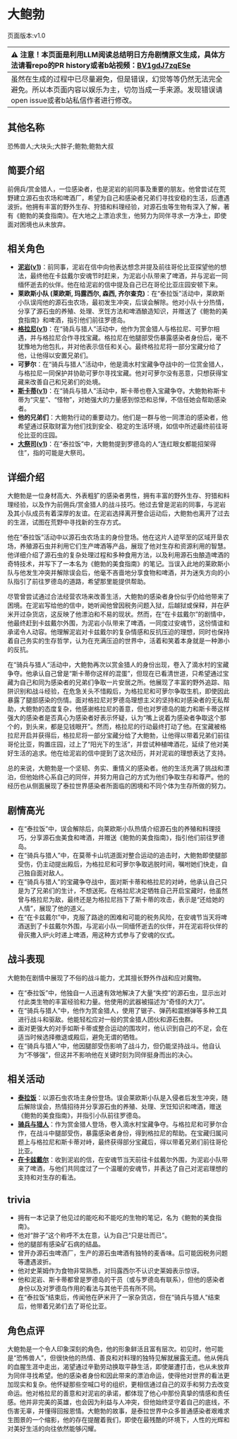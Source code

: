 # 大鲍勃
页面版本:v1.0
 

| :warning: 注意！本页面是利用LLM阅读总结明日方舟剧情原文生成，具体方法请看repo的PR history或者b站视频：[BV1gdJ7zqESe](https://www.bilibili.com/video/BV1gdJ7zqESe/)         |
|:----------------------------|
| 虽然在生成的过程中已尽量避免，但是错误，幻觉等等仍然无法完全避免。所以本页面内容以娱乐为主，切勿当成一手来源。发现错误请open issue或者b站私信作者进行修改。|



## 其他名称
恐怖兽人;大块头;大胖子;鲍勃;鲍勃大叔
## 简要介绍
前佣兵/赏金猎人，一位感染者，也是泥岩的前同事及重要的朋友。他曾尝试在荒野建立源石虫农场和啤酒厂，希望为自己和感染者兄弟们寻找安稳的生活，后遭遇波折。他拥有丰富的野外生存、狩猎和料理经验，对源石虫等生物有深入了解，著有《鲍勃的美食指南》。在大地之上漂泊求生，他努力为同伴寻求一方净土，即使面对困境也从未放弃。
## 相关角色
-   **[泥岩](../char_v3/char_311_mudrok.md)([v1](char_311_mudrok.md))**：前同事，泥岩在信中向他表达想念并提及前往哥伦比亚探望他的想法，最终他在卡兹戴尔安魂节时赶来，为泥岩小队带来了啤酒，并与泥岩一同缅怀逝去的伙伴。他在给泥岩的信中提及自己已在哥伦比亚庄园安顿下来。
-   **莱欧斯小队 (莱欧斯, 玛露西尔, 森西, 齐尔查克)**：在“泰拉饭”活动中，莱欧斯小队误闯他的源石虫农场，最初发生冲突，后误会解除。他对小队十分热情，分享了源石虫的养殖、处理、烹饪方法和啤酒酿造知识，并赠送了《鲍勃的美食指南》和啤酒，指引他们前往罗德岛。
-   **[格拉尼](../char_v3/char_220_grani.md)([v1](char_220_grani.md))**：在“骑兵与猎人”活动中，他作为赏金猎人与格拉尼、可萝尔相遇，并与格拉尼合作寻找宝藏。格拉尼在他腿部受伤暴露感染者身份后，毫不犹豫地为他包扎，并对他表示信任和关心。最终格拉尼将一部分宝藏分给了他，让他得以安置兄弟们。
-   **可萝尔**：在“骑兵与猎人”活动中，他是滴水村宝藏争夺战中的一位赏金猎人，与格拉尼一同保护并协助可萝尔寻找宝藏。他对可萝尔没有恶意，只想获得宝藏来改善自己和兄弟们的处境。
-   **[斯卡蒂](../char_v3/char_263_skadi.md)([v1](char_263_skadi.md))**：在“骑兵与猎人”活动中，斯卡蒂也卷入宝藏争夺。大鲍勃称斯卡蒂为“灾星”、“怪物”，对她强大的力量感到惊恐和忌惮，不信任她会帮助感染者。
-   **他的兄弟们**：大鲍勃行动的重要动力。他们是一群与他一同漂泊的感染者，他希望通过获取财富为他们找到安全、稳定的生活环境，如信中所述最终前往哥伦比亚的庄园。
-   **[大祭司](../char_v3/extended_char_da_ji_si.md)([v1](extended_char_da_ji_si.md))**：在“泰拉饭”中，大鲍勃提到罗德岛的人“连红眼女都能招架得住”，指的可能是大祭司。
## 详细介绍
大鲍勃是一位身材高大、外表粗犷的感染者男性，拥有丰富的野外生存、狩猎和料理经验，以及作为前佣兵/赏金猎人的战斗技巧。他过去曾是泥岩的同事，与泥岩及其小队成员有着深厚的友谊。在泥岩选择离开整合运动后，大鲍勃也离开了过去的生涯，试图在荒野中寻找新的生存方式。

他在“泰拉饭”活动中以源石虫农场主的身份登场。他在这片人迹罕至的区域开垦农场，养殖源石虫并利用它们生产啤酒等产品，展现了他对生存和资源利用的智慧。他详细介绍了源石虫的复杂处理过程和多种食用方法，以及利用源石虫酿造啤酒的奇特技术，并写下了一本名为《鲍勃的美食指南》的笔记。当误入此地的莱欧斯小队与他发生冲突并解除误会后，他毫不吝啬地分享食物和啤酒，并为迷失方向的小队指引了前往罗德岛的道路，希望那里能提供帮助。

尽管曾尝试通过合法经营农场来改善生活，大鲍勃的感染者身份似乎仍给他带来了困境。在泥岩写给他的信中，她听闻他曾因税务问题入狱，后越狱或保释，并在萨米开过杂货店，这反映了他漂泊和不易的现状。然而，在“在卡兹戴尔”的剧情中，他最终赶到卡兹戴尔外围，为泥岩小队带来了啤酒，一同度过安魂节，这份情谊和承诺令人动容。他理解泥岩对卡兹戴尔的复杂情感和反抗压迫的理想，同时也保持着自己务实的生存哲学，认为在充满压迫的世界中，活着和笑着本身就是一种渺小的反抗。

在“骑兵与猎人”活动中，大鲍勃再次以赏金猎人的身份出现，卷入了滴水村的宝藏争夺。他承认自己曾是“斯卡蒂你这样的混蛋”，但现在已看清世道，只希望通过宝藏为自己和同为感染者的兄弟们争取一片安居之所。他展现了丰富的野外追踪、陷阱识别和战斗经验，在危急关头不惜殿后，为格拉尼和可萝尔争取生机，即使因此暴露了腿部感染的伤情。面对格拉尼对罗德岛理想主义的坚持和对感染者的无私帮助，大鲍勃的态度复杂，他感谢格拉尼的善意，但也对罗德岛的能力和斯卡蒂这样强大的感染者是否真心为感染者好表示怀疑，认为“嘴上说着为感染者争取这个那个的，到头来，都是见钱眼开”。然而，格拉尼的行动最终打动了他。在宝藏被格拉尼开启并获得后，格拉尼将一部分宝藏分给了大鲍勃，让他得以带着兄弟们前往哥伦比亚，购置庄园，过上了“阳光下的生活”，并尝试种植啤酒花，延续了他对美好生活的追求。他在给泥岩的信中提到了这次经历，并对泥岩的理想表达了支持。

总的来说，大鲍勃是一个坚韧、务实、重情义的感染者。他的生活充满了挑战和漂泊，但他始终心系自己的同伴，并努力用自己的方式为他们争取生存和尊严。他的经历也从侧面展现了泰拉世界感染者所面临的困境和不同个体为生存所做的努力。
## 剧情高光
- 在“泰拉饭”中，误会解除后，向莱欧斯小队热情介绍源石虫的养殖和料理技巧，分享源石虫美食和啤酒，并赠送《鲍勃的美食指南》，指引他们前往罗德岛。
- 在“骑兵与猎人”中，在莫蒂卡山坑道面对整合运动的追击时，大鲍勃即使腿部受伤，仍主动提出殿后，为格拉尼和可萝尔争取逃脱时间，嘱咐她们快走，自己独自面对敌人。
- 在“骑兵与猎人”的宝藏争夺战中，面对斯卡蒂和格拉尼的对峙，他承认自己只是为了兄弟们的生计，不想送死。在格拉尼决定牺牲自己开启宝藏时，他虽然曾与格拉尼为敌，最终还是为格拉尼挡下了斯卡蒂的攻击，表示是“还给她的人情”，展现了他的道义。
- 在“在卡兹戴尔”中，克服了路途的困难和可能的税务风险，在安魂节当天将啤酒送到了卡兹戴尔外围，与泥岩小队一同缅怀逝去的伙伴，并在泥岩将伙伴的骨灰撒入炉火时递上啤酒，用这种方式参与了安魂的仪式。
## 战斗表现
大鲍勃在剧情中展现了不俗的战斗能力，尤其擅长野外作战和应对魔物。
- 在“泰拉饭”中，他独自一人迅速有效地解决了大量“失控”的源石虫，显示出对付此类生物的丰富经验和力量。他使用的武器被描述为“奇怪的大刀”。
- 在“骑兵与猎人”中，他作为赏金猎人，使用了锯子、弹药和震撼弹等多种工具进行战斗和驱敌。他能轻松应对一般的赏金猎人团伙和源石虫群。
- 面对更强大的对手如斯卡蒂或整合运动的围攻时，他认识到自己的不足，会在适当时候选择撤退或殿后，避免无谓的牺牲。
- 在“骑兵与猎人”中，他因腿部受伤影响了战斗力，但仍能坚持战斗。他自认为“不够强”，但这并不影响他在关键时刻为同伴挺身而出的决心。
## 相关活动
-   **[泰拉饭](../stories/act36side.md)**：以源石虫农场主身份登场。误会莱欧斯小队是入侵者后发生冲突，随后解除误会，热情招待并分享源石虫的养殖、处理、烹饪知识和啤酒，赠送《鲍勃的美食指南》，并指引小队前往罗德岛。
-   **[骑兵与猎人](../stories/1stact.md)**：作为赏金猎人登场，卷入滴水村宝藏争夺。与格拉尼和可萝尔合作，在战斗中腿部受伤，暴露感染者身份，得到格拉尼的帮助。在宝藏归属问题上与格拉尼和斯卡蒂对峙，最终获得部分宝藏后，得以带着兄弟们前往哥伦比亚。
-   **[在卡兹戴尔](../stories/story_mudrok_set_1.md)**：收到泥岩的信，在安魂节当天前往卡兹戴尔外围，为泥岩小队带来了啤酒，与他们共同度过了一个温暖的安魂节，并表达了自己对泥岩理想的支持和对生存的看法。
## trivia
- 拥有一本记录了他见过的能吃和不能吃的生物的笔记，名为《鲍勃的美食指南》。
- 他对“胖子”这个称呼不太在意，认为自己“只是壮而已”。
- 他的腿部有感染矿石病的结晶。
- 曾开办源石虫啤酒厂，生产的源石虫啤酒有独特的麦香味。后可能因税务问题等遭遇波折。
- 他对史莱姆作为食物非常熟悉，对玛露西尔不认识史莱姆表示惊讶。
- 他和泥岩、斯卡蒂都曾是罗德岛的干员（或与罗德岛有联系），但他的感染者身份以及对罗德岛作用的看法与其他干员有所不同。
- 在“泰拉饭”结束后，传闻他在萨米开了一家杂货店，但在“骑兵与猎人”结束后，他带着兄弟们去了哥伦比亚。
## 角色点评
大鲍勃是一个令人印象深刻的角色，他的形象鲜活且富有层次。初见时，他可能是“恐怖兽人”，但很快他的热情、善良和对料理的独特见解就展露无遗。他从佣兵的血腥生涯中走出，渴望通过辛勤劳动换取平静生活，即使屡遭打击，也从未放弃为同伴寻找希望。他的感染者身份和因此带来的漂泊命运，使得他对世界的看法更加现实和复杂。他怀疑那些空喊口号的组织，更相信通过自己的双手和努力去改变命运。他对格拉尼的善意和对泥岩的承诺，都体现了他心中那份真挚的情感和责任感。他并非完美的英雄，也会因为利益与人冲突，但他始终坚守着自己的底线，不伤害无辜，并懂得回报恩情。大鲍勃的故事，是泰拉世界中众多普通感染者艰难求生图景的一个缩影，他的存在提醒着我们，即使在最残酷的环境下，人性的光辉和对美好生活的向往依然能够闪耀。